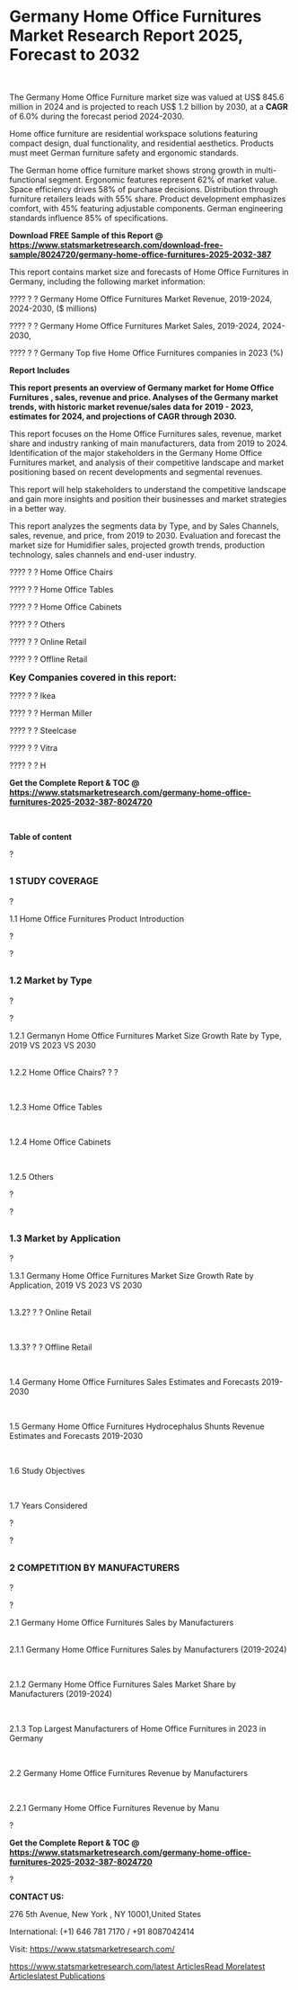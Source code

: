 <h1>Germany Home Office Furnitures Market Research Report 2025, Forecast to 2032</h1><br/><p>The Germany Home Office Furniture market size was valued at US$ 845.6 million in 2024 and is projected to reach US$ 1.2 billion by 2030, at a <strong>CAGR</strong> of 6.0% during the forecast period 2024-2030.</p>
 
 
 
 <p>Home office furniture are residential workspace solutions featuring compact design, dual functionality, and residential aesthetics. Products must meet German furniture safety and ergonomic standards.</p>
 
 
 
 <p>The German home office furniture market shows strong growth in multi-functional segment. Ergonomic features represent 62% of market value. Space efficiency drives 58% of purchase decisions. Distribution through furniture retailers leads with 55% share. Product development emphasizes comfort, with 45% featuring adjustable components. German engineering standards influence 85% of specifications.</p>
 
 
 
 <p><strong>Download FREE Sample of this Report @ <a href="https://www.statsmarketresearch.com/download-free-sample/8024720/germany-home-office-furnitures-2025-2032-387">https://www.statsmarketresearch.com/download-free-sample/8024720/germany-home-office-furnitures-2025-2032-387</a></strong></p>
 
 
 
 <p>This report contains market size and forecasts of Home Office Furnitures in Germany, including the following market information:</p>
 
 
 
 <p>???? ? ? Germany Home Office Furnitures Market Revenue, 2019-2024, 2024-2030, ($ millions)</p>
 
 
 
 <p>???? ? ? Germany Home Office Furnitures Market Sales, 2019-2024, 2024-2030,</p>
 
 
 
 <p>???? ? ? Germany Top five Home Office Furnitures companies in 2023 (%)</p>
 
 
 
 <p><strong>Report Includes</strong></p>
 
 
 
 <p><strong>This report presents an overview of Germany market for Home Office Furnitures , sales, revenue and price. Analyses of the Germany market trends, with historic market revenue/sales data for 2019 - 2023, estimates for 2024, and projections of <strong>CAGR</strong> through 2030.</strong></p>
 
 
 
 <p>This report focuses on the Home Office Furnitures sales, revenue, market share and industry ranking of main manufacturers, data from 2019 to 2024. Identification of the major stakeholders in the Germany Home Office Furnitures market, and analysis of their competitive landscape and market positioning based on recent developments and segmental revenues.</p>
 
 
 
 <p>This report will help stakeholders to understand the competitive landscape and gain more insights and position their businesses and market strategies in a better way.</p>
 
 
 
 <p>This report analyzes the segments data by Type, and by Sales Channels, sales, revenue, and price, from 2019 to 2030. Evaluation and forecast the market size for Humidifier sales, projected growth trends, production technology, sales channels and end-user industry.</p>
 
 
 
 <p>???? ? ? Home Office Chairs</p>
 
 
 
 <p>???? ? ? Home Office Tables</p>
 
 
 
 <p>???? ? ? Home Office Cabinets</p>
 
 
 
 <p>???? ? ? Others</p>
 
 
 
 <p>???? ? ? Online Retail</p>
 
 
 
 <p>???? ? ? Offline Retail</p>
 
 
 
 <p><span style="font-size:16px"><strong>Key Companies covered in this report:</strong></span></p>
 
 
 
 <p>???? ? ? Ikea</p>
 
 
 
 <p>???? ? ? Herman Miller</p>
 
 
 
 <p>???? ? ? Steelcase</p>
 
 
 
 <p>???? ? ? Vitra</p>
 
 
 
 <p>???? ? ? H</p>
 
 
 
 <div><b>Get the Complete Report & TOC @ <a href="https://www.statsmarketresearch.com/germany-home-office-furnitures-2025-2032-387-8024720">https://www.statsmarketresearch.com/germany-home-office-furnitures-2025-2032-387-8024720</a></b></div>
 
 
 
 <p><br />
 
 <b>Table of content</b></p>
 
 
 
 <p>? </p>
 
 
 
 <h2><span style="font-size:16px"><strong>1 STUDY COVERAGE</strong></span></h2>
 
 
 
 <p>? </p>
 
 
 
 <p>1.1 Home Office Furnitures Product Introduction</p>
 
 
 
 <p>? </p>
 
 
 
 <p>? </p>
 
 
 
 <h2><span style="font-size:16px"><strong>1.2 Market by Type</strong></span></h2>
 
 
 
 <p>? </p>
 
 
 
 <p>? </p>
 
 
 
 <p>1.2.1 Germanyn Home Office Furnitures Market Size Growth Rate by Type, 2019 VS 2023 VS 2030<br />
 
 <br />
 
 1.2.2 Home Office Chairs? ? ? <br />
 
 <br />
 
 1.2.3 Home Office Tables<br />
 
 <br />
 
 1.2.4 Home Office Cabinets<br />
 
 <br />
 
 1.2.5 Others<br />
 
 ? </p>
 
 
 
 <p>? </p>
 
 
 
 <h2><span style="font-size:16px"><strong>1.3 Market by Application</strong></span></h2>
 
 
 
 <p>? </p>
 
 
 
 <p>1.3.1 Germany Home Office Furnitures Market Size Growth Rate by Application, 2019 VS 2023 VS 2030<br />
 
 <br />
 
 1.3.2? ? ? Online Retail<br />
 
 <br />
 
 1.3.3? ? ? Offline Retail<br />
 
 <br />
 
 1.4 Germany Home Office Furnitures Sales Estimates and Forecasts 2019-2030<br />
 
 <br />
 
 1.5 Germany Home Office Furnitures Hydrocephalus Shunts Revenue Estimates and Forecasts 2019-2030<br />
 
 <br />
 
 1.6 Study Objectives<br />
 
 <br />
 
 1.7 Years Considered</p>
 
 
 
 <p>? </p>
 
 
 
 <p>? </p>
 
 
 
 <h2><span style="font-size:16px"><strong>2 COMPETITION BY MANUFACTURERS</strong></span></h2>
 
 
 
 <p>? </p>
 
 
 
 <p>? </p>
 
 
 
 <p>2.1 Germany Home Office Furnitures Sales by Manufacturers<br />
 
 <br />
 
 2.1.1 Germany Home Office Furnitures Sales by Manufacturers (2019-2024)<br />
 
 <br />
 
 2.1.2 Germany Home Office Furnitures Sales Market Share by Manufacturers (2019-2024)<br />
 
 <br />
 
 2.1.3 Top Largest Manufacturers of Home Office Furnitures in 2023 in Germany<br />
 
 <br />
 
 2.2 Germany Home Office Furnitures Revenue by Manufacturers<br />
 
 <br />
 
 2.2.1 Germany Home Office Furnitures Revenue by Manu</p>
 
 
 
 <p>? </p>
 
 
 
 <div><b>Get the Complete Report & TOC @ <a href="https://www.statsmarketresearch.com/germany-home-office-furnitures-2025-2032-387-8024720">https://www.statsmarketresearch.com/germany-home-office-furnitures-2025-2032-387-8024720</a></b></div>
 
 
 
 <p>? </p>
 
 
 
 <p><b>CONTACT US:</b><br />
 
 276 5th Avenue, New York , NY 10001,United States<br />
 
 International: (+1) 646 781 7170 / +91 8087042414<br />
 
 Visit: <a href="https://www.statsmarketresearch.com/">https://www.statsmarketresearch.com/</a><br />
 
 <a href="https://gyeongbokgung.com">https://www.statsmarketresearch.com/</a><a href="https://hallyeomaritime.com">latest Articles</a><a href="https://jingwansa.com">Read More</a><a href="https://nguoiviet.jp/">latest Articles</a><a href="https://www.intelmarketresearch.com/">latest Publications</a></p>
